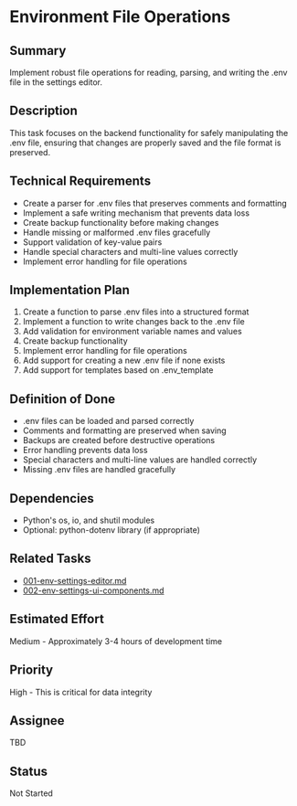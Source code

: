 # Environment File Operations

## Summary
Implement robust file operations for reading, parsing, and writing the .env file in the settings editor.

## Description
This task focuses on the backend functionality for safely manipulating the .env file, ensuring that changes are properly saved and the file format is preserved.

## Technical Requirements
- Create a parser for .env files that preserves comments and formatting
- Implement a safe writing mechanism that prevents data loss
- Create backup functionality before making changes
- Handle missing or malformed .env files gracefully
- Support validation of key-value pairs
- Handle special characters and multi-line values correctly
- Implement error handling for file operations

## Implementation Plan
1. Create a function to parse .env files into a structured format
2. Implement a function to write changes back to the .env file
3. Add validation for environment variable names and values
4. Create backup functionality
5. Implement error handling for file operations
6. Add support for creating a new .env file if none exists
7. Add support for templates based on .env_template

## Definition of Done
- .env files can be loaded and parsed correctly
- Comments and formatting are preserved when saving
- Backups are created before destructive operations
- Error handling prevents data loss
- Special characters and multi-line values are handled correctly
- Missing .env files are handled gracefully

## Dependencies
- Python's os, io, and shutil modules
- Optional: python-dotenv library (if appropriate)

## Related Tasks
- [001-env-settings-editor.md](001-env-settings-editor.md)
- [002-env-settings-ui-components.md](002-env-settings-ui-components.md)

## Estimated Effort
Medium - Approximately 3-4 hours of development time

## Priority
High - This is critical for data integrity

## Assignee
TBD

## Status
Not Started 